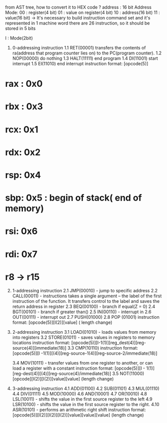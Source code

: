 from AST tree, how to convert it to HEX code ?
address : 16 bit
Address Mode: 
    00 : register(4 bit)
    01 : value on register(4 bit)
    10 : address(16 bit)
    11 : value(16 bit)
-> It's necessary to build instruction command set and it's represented in 1 machine word
there are 26 instruction, so it should be stored in 5 bits 

I : Mode(2bit)

1. 0-addressing instruction
    1.1 RET(00001) transfers the contents of ra(address that program counter lies on) to the PC(program counter). 
    1.2 NOP(00000) do nothing
    1.3 HALT(11111) end program 
    1.4 DI(11001) start interrupt
    1.5 EI(11010) end interrupt
    instruction format: [opcode(5)]

# rax : 0x0
# rbx : 0x3
# rcx: 0x1
# rdx: 0x2
# rsp: 0x4
# sbp: 0x5 : begin of stack( end of memory) 
# rsi: 0x6
# rdi: 0x7
# r8 -> r15
    
2. 1-addressing instruction
    2.1 JMP(00010) - jump to specific address
    2.2 CALL(00011) - instructions takes a single argument – the label of the first instruction of the function. 
    It transfers control to the label and saves the return address in register 
    2.3 BEQ(00100) - branch if equal(Z = 0)
    2.4 BGT(00101) - branch if greater than()
    2.5 IN(00110) - interrupt in
    2.6 OUT(00111) - interrupt out
    2.7 PUSH(01000)
    2.8 POP (01001)
    instruction format: [opcode(5)][I(2)][value] ( length change)


3. 2-addressing instruction
    3.1 LOAD(01010) - loads values from memory into registers
    3.2 STORE(01011) -  saves values in registers to memory locations
    instruction format: [opcode(5)][I-1(1)][reg_dest(4)][reg-source(4)][immediate(18)]
    3.3 CMP(10110)
        instruction format: [opcode(5)][I -1(1)][(4)][reg-source-1(4)][reg-source-2/immediate(18)]
    
    3.4 MOV(10111) - transfer values from one register to another, or can load a register with a constant
        instruction format: [opcode(5)][I - 1(1)][reg-dest(4)][(4)][reg-source(4)/immediate(18)]
    3.5 NOT(11000)
        [opcode][I(2)][I(2)][value][value] (length change)
4. 3-addressing instruction
    4.1 ADD(01100)
    4.2 SUB(01101) 
    4.3 MUL(01110)
    4.4 DIV(01111)
    4.5 MOD(10000)
    4.6 AND(10001)
    4.7 OR(10010)
    4.8 LSL(10011) - shifts the value in the first source register to the left
    4.9 LSR(10100) - shifts the value in the first source register to the right.
    4.10 ASR(10101) - performs an arithmetic right shift
    instruction format:
        [opcode(5)][I(2)][I(2)][I(2)][value][value][value] (length change)
